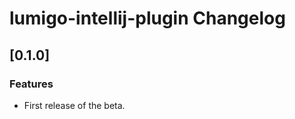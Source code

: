 <!-- Keep a Changelog guide -> https://keepachangelog.com -->

# lumigo-intellij-plugin Changelog

## [0.1.0]
### Features
- First release of the beta.
